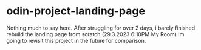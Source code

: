 # odin-project-landing-page

Nothing much to say here. After struggling for over 2 days, i barely finished rebuild the landing page from scratch.(29.3.2023 6:10PM My Room)
Im going to revisit this project in the future for comparison.

